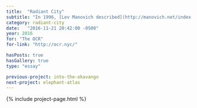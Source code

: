 ```yaml
---
title:  "Radiant City"
subtitle: "In 1996, [Lev Manovich described](http://manovich.net/index.php/projects/on-totalitarian-interactivity) interactivity as a 'totalitarian art form', the internet as 'a communal apartment of Stalin era.' What can we learn from authoritarian architecture and its influence on social media?"
category: radiant-city
date:   "2016-11-21 20:42:00 -0500"
year: 2016
for: "The OCR"
for-link: "http://ocr.nyc/"

hasPosts: true
hasGallery: true
type: "essay"

previous-project: into-the-okavango
next-project: elephant-atlas
---
```


{% include project-page.html %}